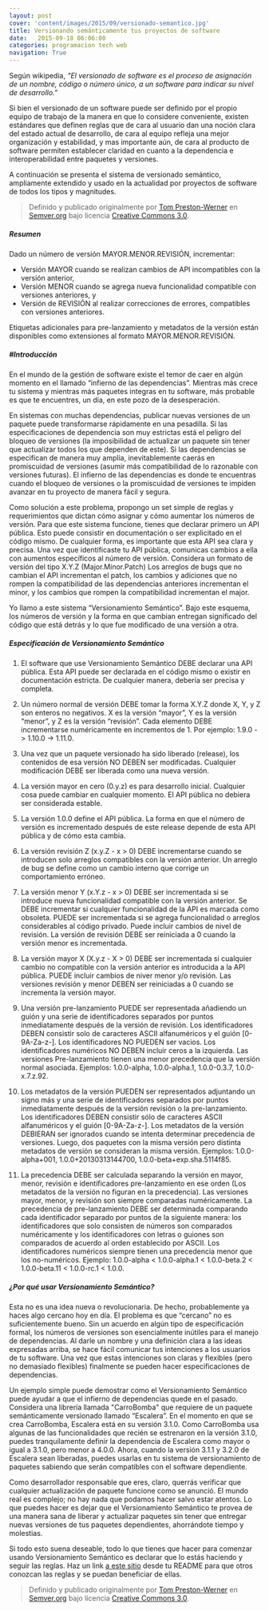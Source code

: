 ```yaml
---
layout: post
cover: 'content/images/2015/09/versionado-semantico.jpg'
title: Versionando semánticamente tus proyectos de software
date:   2015-09-18 06:06:00
categories: programacion tech web
navigation: True
---
```


Según wikipedia, *"El versionado de software es el proceso de asignación de un nombre, código o número único, a un software para indicar su nivel de desarrollo."*

Si bien el versionado de un software puede ser definido por el propio equipo de trabajo de la manera en que lo considere conveniente, existen estándares que definen reglas que de cara al usuario dan una noción clara del estado actual de desarrollo, de cara al equipo refleja una mejor organización y estabilidad, y mas importante aún, de cara al producto de software permiten establecer claridad en cuanto a la dependencia e interoperabilidad entre paquetes y versiones. 

A continuación se presenta el sistema de versionado semántico, ampliamente extendido y usado en la actualidad por proyectos de software de todos los tipos y magnitudes.

> Definido y publicado originalmente por <a href="http://tom.preston-werner.com/" target="_blank">Tom Preston-Werner</a> en <a href="http://semver.org/" target="_blank">Semver.org</a> bajo licencia <a href="http://creativecommons.org/licenses/by/3.0/" target="_blank">Creative Commons 3.0</a>.

##### Resumen

Dado un número de versión MAYOR.MENOR.REVISIÓN, incrementar:

* Versión MAYOR cuando se realizan cambios de API incompatibles con la versión anterior,
* Versión MENOR cuando se agrega nueva funcionalidad compatible con versiones anteriores, y
* Versión de REVISIÓN al realizar correcciones de errores, compatibles con versiones anteriores.

Etiquetas adicionales para pre-lanzamiento y metadatos de la versión están disponibles como extensiones al formato MAYOR.MENOR.REVISIÓN.

##### #Introducción
En el mundo de la gestión de software existe el temor de caer en algún momento en el llamado “infierno de las dependencias”. Mientras más crece tu sistema y mientras más paquetes integras en tu software, más probable es que te encuentres, un día, en este pozo de la desesperación.

En sistemas con muchas dependencias, publicar nuevas versiones de un paquete puede transformarse rápidamente en una pesadilla. Si las especificaciones de dependencia son muy estrictas está el peligro del bloqueo de versiones (la imposibilidad de actualizar un paquete sin tener que actualizar todos los que dependen de este). Si las dependencias se especifican de manera muy amplia, inevitablemente caerás en promiscuidad de versiones (asumir más compatibilidad de lo razonable con versiones futuras). El infierno de las dependencias es donde te encuentras cuando el bloqueo de versiones o la promiscuidad de versiones te impiden avanzar en tu proyecto de manera fácil y segura.

Como solución a este problema, propongo un set simple de reglas y requerimientos que dictan cómo asignar y cómo aumentar los números de versión. Para que este sistema funcione, tienes que declarar primero un API pública. Esto puede consistir en documentación o ser explicitado en el código mismo. De cualquier forma, es importante que esta API sea clara y precisa. Una vez que identificaste tu API pública, comunicas cambios a ella con aumentos específicos al número de versión. Considera un formato de versión del tipo X.Y.Z (Major.Minor.Patch) Los arreglos de bugs que no cambian el API incrementan el patch, los cambios y adiciones que no rompen la compatibilidad de las dependencias anteriores incrementan el minor, y los cambios que rompen la compatibilidad incrementan el major.

Yo llamo a este sistema “Versionamiento Semántico”. Bajo este esquema, los números de versión y la forma en que cambian entregan significado del código que está detrás y lo que fue modificado de una versión a otra.

##### Especificación de Versionamiento Semántico 
1. El software que use Versionamiento Semántico DEBE declarar una API pública. Esta API puede ser declarada en el código mismo o existir en documentación estricta. De cualquier manera, debería ser precisa y completa.

2. Un número normal de versión DEBE tomar la forma X.Y.Z donde X, Y, y Z son enteros no negativos. X es la versión “mayor”, Y es la versión “menor”, y Z es la versión “revisión”. Cada elemento DEBE incrementarse numéricamente en incrementos de 1. Por ejemplo: 1.9.0 -> 1.10.0 -> 1.11.0.

3. Una vez que un paquete versionado ha sido liberado (release), los contenidos de esa versión NO DEBEN ser modificadas. Cualquier modificación DEBE ser liberada como una nueva versión.

4. La versión mayor en cero (0.y.z) es para desarrollo inicial. Cualquier cosa puede cambiar en cualquier momento. El API pública no debiera ser considerada estable.

5. La versión 1.0.0 define el API pública. La forma en que el número de versión es incrementado después de este release depende de esta API pública y de cómo esta cambia.

6. La versión revisión Z (x.y.Z - x > 0) DEBE incrementarse cuando se introducen solo arreglos compatibles con la versión anterior. Un arreglo de bug se define como un cambio interno que corrige un comportamiento erróneo.

7. La versión menor Y (x.Y.z - x > 0) DEBE ser incrementada si se introduce nueva funcionalidad compatible con la versión anterior. Se DEBE incrementar si cualquier funcionalidad de la API es marcada como obsoleta. PUEDE ser incrementada si se agrega funcionalidad o arreglos considerables al código privado. Puede incluir cambios de nivel de revisión. La versión de revisión DEBE ser reiniciada a 0 cuando la versión menor es incrementada.

8. La versión mayor X (X.y.z - X > 0) DEBE ser incrementada si cualquier cambio no compatible con la versión anterior es introducida a la API pública. PUEDE incluir cambios de niver menor y/o revisión. Las versiones revisión y menor DEBEN ser reiniciadas a 0 cuando se incrementa la versión mayor.

9. Una versión pre-lanzamiento PUEDE ser representada añadiendo un guión y una serie de identificadores separados por puntos inmediatamente después de la versión de revisión. Los identificadores DEBEN consistir solo de caracteres ASCII alfanuméricos y el guión [0-9A-Za-z-]. Los identificadores NO PUEDEN ser vacios. Los identificadores numéricos NO DEBEN incluir ceros a la izquierda. Las versiones Pre-lanzamiento tienen una menor precedencia que la versión normal asociada. Ejemplos: 1.0.0-alpha, 1.0.0-alpha.1, 1.0.0-0.3.7, 1.0.0-x.7.z.92.

10. Los metadatos de la versión PUEDEN ser representados adjuntando un signo más y una serie de identificadores separados por puntos inmediatamente después de la versión revisión o la pre-lanzamiento. Los identificadores DEBEN consistir sólo de caracteres ASCII alfanuméricos y el guión [0-9A-Za-z-]. Los metadatos de la versión DEBIERAN ser ignorados cuando se intenta determinar precedencia de versiones. Luego, dos paquetes con la misma versión pero distinta metadatos de versión se consideran la misma versión. Ejemplos: 1.0.0-alpha+001, 1.0.0+20130313144700, 1.0.0-beta+exp.sha.5114f85.

11. La precedencia DEBE ser calculada separando la versión en mayor, menor, revisión e identificadores pre-lanzamiento en ese orden (Los metadatos de la versión no figuran en la precedencia). Las versiones mayor, menor, y revisión son siempre comparadas numéricamente. La precedencia de pre-lanzamiento DEBE ser determinada comparando cada identificador separado por puntos de la siguiente manera: los identificadores que solo consisten de números son comparados numéricamente y los identificadores con letras o guiones son comparados de acuerdo al orden establecido por ASCII. Los identificadores numéricos siempre tienen una precedencia menor que los no-numéricos. Ejemplo: 1.0.0-alpha < 1.0.0-alpha.1 < 1.0.0-beta.2 < 1.0.0-beta.11 < 1.0.0-rc.1 < 1.0.0.

##### ¿Por qué usar Versionamiento Semántico?

Esta no es una idea nueva o revolucionaria. De hecho, probablemente ya haces algo cercano hoy en día. El problema es que “cercano” no es suficientemente bueno. Sin un acuerdo en algún tipo de especificación formal, los números de versiones son esencialmente inútiles para el manejo de dependencias. Al darle un nombre y una definición clara a las ideas expresadas arriba, se hace fácil comunicar tus intenciones a los usuarios de tu software. Una vez que estas intenciones son claras y flexibles (pero no demasiado flexibles) finalmente se pueden hacer especificaciones de dependencias.

Un ejemplo simple puede demostrar como el Versionamiento Semántico puede ayudar a que el infierno de dependencias quede en el pasado. Considera una librería llamada "CarroBomba" que requiere de un paquete semánticamente versionado llamado “Escalera”. En el momento en que se crea CarroBomba, Escalera está en su versión 3.1.0. Como CarroBomba usa algunas de las funcionalidades que recién se estrenaron en la versión 3.1.0, puedes tranquilamente definir la dependencia de Escalera como mayor o igual a 3.1.0, pero menor a 4.0.0. Ahora, cuando la versión 3.1.1 y 3.2.0 de Escalera sean liberadas, puedes usarlas en tu sistema de versionamiento de paquetes sabiendo que serán compatibles con el software dependiente.

Como desarrollador responsable que eres, claro, querrás verificar que cualquier actualización de paquete funcione como se anunció. El mundo real es complejo; no hay nada que podamos hacer salvo estar atentos. Lo que puedes hacer es dejar que el Versionamiento Semántico te provea de una manera sana de liberar y actualizar paquetes sin tener que entregar nuevas versiones de tus paquetes dependientes, ahorrándote tiempo y molestias.

Si todo esto suena deseable, todo lo que tienes que hacer para comenzar usando Versionamiento Semántico es declarar que lo estás haciendo y seguir las reglas. Haz un link <a href="http://semver.org/" target="_blank">a este sitio</a> desde tu README para que otros conozcan las reglas y se puedan beneficiar de ellas.

> Definido y publicado originalmente por <a href="http://tom.preston-werner.com/" target="_blank">Tom Preston-Werner</a> en <a href="http://semver.org/" target="_blank">Semver.org</a> bajo licencia <a href="http://creativecommons.org/licenses/by/3.0/" target="_blank">Creative Commons 3.0</a>.